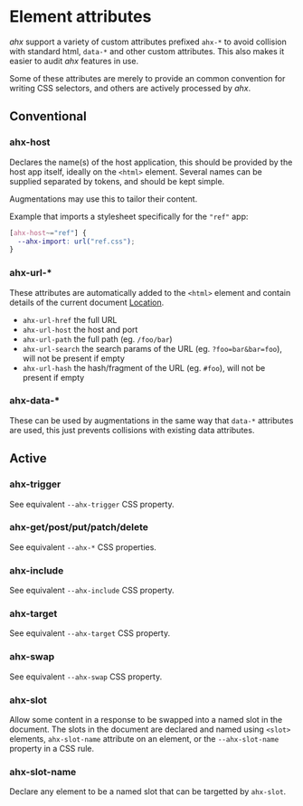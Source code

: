 # Element attributes

_ahx_ support a variety of custom attributes prefixed `ahx-*` to avoid collision
with standard html, `data-*` and other custom attributes. This also makes it
easier to audit _ahx_ features in use.

Some of these attributes are merely to provide an common convention for writing
CSS selectors, and others are actively processed by _ahx_.

## Conventional

### ahx-host

Declares the name(s) of the host application, this should be provided by the
host app itself, ideally on the `<html>` element. Several names can be supplied
separated by tokens, and should be kept simple.

Augmentations may use this to tailor their content.

Example that imports a stylesheet specifically for the `"ref"` app:

```css
[ahx-host~="ref"] {
  --ahx-import: url("ref.css");
}
```

### ahx-url-*

These attributes are automatically added to the `<html>` element and contain
details of the current document [Location].

- `ahx-url-href` the full URL
- `ahx-url-host` the host and port
- `ahx-url-path` the full path (eg. `/foo/bar`)
- `ahx-url-search` the search params of the URL (eg. `?foo=bar&bar=foo`), will
  not be present if empty
- `ahx-url-hash` the hash/fragment of the URL (eg. `#foo`), will not be present
  if empty

[Location]: https://developer.mozilla.org/en-US/docs/Web/API/Location

### ahx-data-*

These can be used by augmentations in the same way that `data-*` attributes are
used, this just prevents collisions with existing data attributes.

## Active

### ahx-trigger

See equivalent `--ahx-trigger` CSS property.

### ahx-get/post/put/patch/delete

See equivalent `--ahx-*` CSS properties.

### ahx-include

See equivalent `--ahx-include` CSS property.

### ahx-target

See equivalent `--ahx-target` CSS property.

### ahx-swap

See equivalent `--ahx-swap` CSS property.

### ahx-slot

Allow some content in a response to be swapped into a named slot in the
document. The slots in the document are declared and named using `<slot>`
elements, `ahx-slot-name` attribute on an element, or the `--ahx-slot-name`
property in a CSS rule.

### ahx-slot-name

Declare any element to be a named slot that can be targetted by `ahx-slot`.
